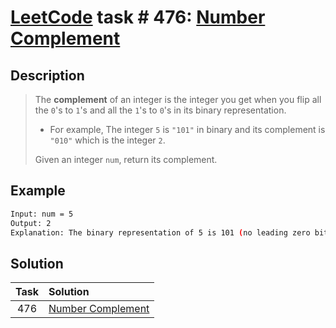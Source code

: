 # [LeetCode][leetcode] task # 476: [Number Complement][task]

Description
-----------

> The **complement** of an integer is the integer you get when
> you flip all the `0`'s to `1`'s and all the `1`'s to `0`'s in its binary representation.
> * For example, The integer `5` is `"101"` in binary and its complement is `"010"` which is the integer `2`.
>
> Given an integer `num`, return its complement.

 Example
-------

```sh
Input: num = 5
Output: 2
Explanation: The binary representation of 5 is 101 (no leading zero bits), and its complement is 010. So you need to output 2.
```

Solution
--------

| Task | Solution                      |
|:----:|:------------------------------|
| 476  | [Number Complement][solution] |


[leetcode]: <http://leetcode.com/>
[task]: <https://leetcode.com/problems/number-complement/>
[solution]: <https://github.com/wellaxis/praxis-leetcode/blob/main/src/main/java/com/witalis/praxis/leetcode/task/h5/p476/option/Practice.java>
